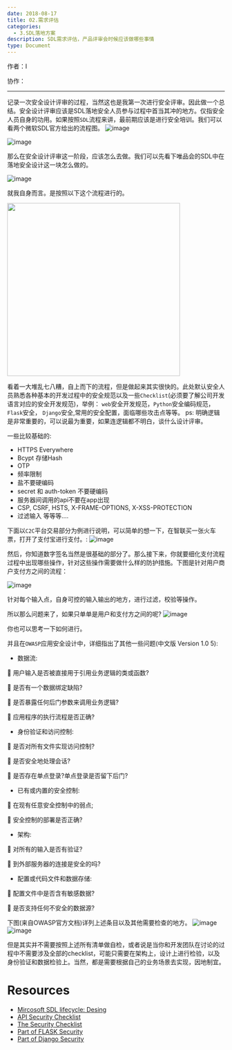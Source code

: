 ```yaml
---
date: 2018-08-17
title: 02.需求评估
categories:
  - 3.SDL落地方案
description: SDL需求评估，产品评审会时候应该做哪些事情
type: Document
---
```


作者：I

协作：

----

记录一次安全设计评审的过程，当然这也是我第一次进行安全评审。因此做一个总结。安全设计评审应该是SDL落地安全人员参与过程中首当其冲的地方。仅指安全人员自身的功用。如果按照`SDL`流程来讲，最前期应该是进行安全培训。我们可以看两个微软SDL官方给出的流程图。
![image](https://user-images.githubusercontent.com/12653147/45536074-ee425400-b832-11e8-9ca7-442923291a3f.png)

![image](https://user-images.githubusercontent.com/12653147/45536096-01edba80-b833-11e8-8c10-7d9f2387ee44.png)


那么在安全设计评审这一阶段，应该怎么去做。我们可以先看下唯品会的SDL中在落地安全设计这一块怎么做的。

![image](https://user-images.githubusercontent.com/12653147/45603582-d4398900-ba5f-11e8-97c3-41704aa37024.png)


就我自身而言。是按照以下这个流程进行的。

<img src="https://user-images.githubusercontent.com/12653147/45536539-66f5e000-b834-11e8-929b-6b5fcc5cdb98.png" height="400">

看着一大堆乱七八糟，自上而下的流程，但是做起来其实很快的。此处默认安全人员熟悉各种基本的开发过程中的安全规范以及一些`Checklist`(必须要了解公司开发语言对应的安全开发规范)，举例： `web`安全开发规范，`Python`安全编码规范，`Flask`安全， `Django`安全,常用的安全配置，面临哪些攻击点等等。
ps: 明确逻辑是非常重要的，可以说最为重要，如果连逻辑都不明白，谈什么设计评审。

一些比较基础的: 

* HTTPS Everywhere
* Bcypt 存储Hash
* OTP
* 频率限制
* 盐不要硬编码
* secret 和 auth-token 不要硬编码
* 服务器间调用的api不要在app出现
* CSP, CSRF, HSTS, X-FRAME-OPTIONS, X-XSS-PROTECTION
* 过滤输入
等等等....

下面以`C2C`平台交易部分为例进行说明，可以简单的想一下，在智联买一张火车票，打开了支付宝进行支付。:
![image](https://user-images.githubusercontent.com/12653147/45537646-67dc4100-b837-11e8-9154-a3f78020d931.png)

然后，你知道数字签名当然是很基础的部分了。那么接下来，你就要细化支付流程过程中出现哪些操作，针对这些操作需要做什么样的防护措施。下图是针对用户商户支付方之间的流程：

![image](https://user-images.githubusercontent.com/12653147/45538041-84c54400-b838-11e8-9426-f8e2074c78ca.png)

针对每个输入点，自身可控的输入输出的地方，进行过滤，校验等操作。

所以那么问题来了，如果只单单是用户和支付方之间的呢?
![image](https://user-images.githubusercontent.com/12653147/45539501-88f36080-b83c-11e8-8b18-26a204eaf0a9.png)

你也可以思考一下如何进行。

并且在`OWASP`应用安全设计中，详细指出了其他一些问题(中文版 Version 1.0 5):

* 数据流:

 用户输入是否被直接用于引用业务逻辑的类或函数? 

 是否有一个数据绑定缺陷?

 是否暴露任何后门参数来调用业务逻辑?

 应用程序的执行流程是否正确?

* 身份验证和访问控制:

 是否对所有文件实现访问控制?

 是否安全地处理会话?

 是否存在单点登录?单点登录是否留下后门?

* 已有或内置的安全控制:

 在现有任意安全控制中的弱点; 

 安全控制的部署是否正确?

* 架构:

 对所有的输入是否有验证?

 到外部服务器的连接是安全的吗?

* 配置或代码文件和数据存储:

 配置文件中是否含有敏感数据?

 是否支持任何不安全的数据源?

下图(来自OWASP官方文档)详列上述条目以及其他需要检查的地方。
![image](https://user-images.githubusercontent.com/12653147/45603390-385b4d80-ba5e-11e8-9135-5b8352202820.png)
![image](https://user-images.githubusercontent.com/12653147/45603400-47420000-ba5e-11e8-9ac6-07ff0aedcc90.png)

但是其实并不需要按照上述所有清单做自检，或者说是当你和开发团队在讨论的过程中不需要涉及全部的checklist，可能只需要在架构上，设计上进行检验，以及身份验证和数据检验上。当然，都是需要根据自己的业务场景去实现，因地制宜。

# Resources

* [Mircosoft SDL lifecycle: Desing](https://www.microsoft.com/en-us/SDL/process/design.aspx)
* [API Security Checklist](https://github.com/shieldfy/API-Security-Checklist)
* [The Security Checklist](https://github.com/FallibleInc/security-guide-for-developers)
* [Part of FLASK Security](https://gist.github.com/mylamour/702d9d6e24a27699d8759967e6eb9f4f)
* [Part of Django Security](https://gist.github.com/mylamour/311299cc7fb80ad9f6674b2cf4ca02a4)
